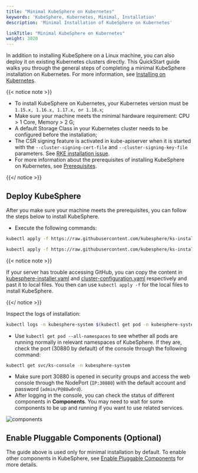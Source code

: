 ```yaml
---
title: "Minimal KubeSphere on Kubernetes"
keywords: 'KubeSphere, Kubernetes, Minimal, Installation'
description: 'Minimal Installation of KubeSphere on Kubernetes'

linkTitle: "Minimal KubeSphere on Kubernetes"
weight: 3020
---
```


In addition to installing KubeSphere on a Linux machine, you can also deploy it on existing Kubernetes clusters directly. This QuickStart guide walks you through the general steps of completing a minimal KubeSphere installation on Kubernetes. For more information, see [Installing on Kubernetes](https://kubesphere.io/docs/installing-on-kubernetes/).

{{< notice note >}}

- To install KubeSphere on Kubernetes, your Kubernetes version must be `1.15.x, 1.16.x, 1.17.x, or 1.18.x`;
- Make sure your machine meets the minimal hardware requirement: CPU > 1 Core, Memory > 2 G;
- A default Storage Class in your Kubernetes cluster needs to be configured before the installation;
- The CSR signing feature is activated in kube-apiserver when it is started with the `--cluster-signing-cert-file` and `--cluster-signing-key-file` parameters. See [RKE installation issue](https://github.com/kubesphere/kubesphere/issues/1925#issuecomment-591698309).
- For more information about the prerequisites of installing KubeSphere on Kubernetes, see [Prerequisites](https://kubesphere.io/docs/installing-on-kubernetes/introduction/prerequisites/).

{{</ notice >}}

## Deploy KubeSphere

After you make sure your machine meets the prerequisites, you can follow the steps below to install KubeSphere.

- Execute the following commands:

```bash
kubectl apply -f https://raw.githubusercontent.com/kubesphere/ks-installer/v3.0.0/deploy/kubesphere-installer.yaml
```

```bash
kubectl apply -f https://raw.githubusercontent.com/kubesphere/ks-installer/v3.0.0/deploy/cluster-configuration.yaml
```

{{< notice note >}}

If your server has trouble accessing GitHub, you can copy the content in [kubesphere-installer.yaml](https://raw.githubusercontent.com/kubesphere/ks-installer/v3.0.0/deploy/kubesphere-installer.yaml) and [cluster-configuration.yaml](https://raw.githubusercontent.com/kubesphere/ks-installer/v3.0.0/deploy/cluster-configuration.yaml) respectively and past it to local files. You then can use `kubectl apply -f` for the local files to install KubeSphere.

{{</ notice >}}

Inspect the logs of installation:

```bash
kubectl logs -n kubesphere-system $(kubectl get pod -n kubesphere-system -l app=ks-install -o jsonpath='{.items[0].metadata.name}') -f
```

- Use `kubectl get pod --all-namespaces` to see whether all pods are running normally in relevant namespaces of KubeSphere. If they are, check the port (30880 by default) of the console through the following command:

```bash
kubectl get svc/ks-console -n kubesphere-system
```

- Make sure port 30880 is opened in security groups and access the web console through the NodePort (`IP:30880`) with the default account and password (`admin/P@88w0rd`).
- After logging in the console, you can check the status of different components in **Components**. You may need to wait for some components to be up and running if you want to use related services.

![components](https://ap3.qingstor.com/kubesphere-website/docs/components.png)

## Enable Pluggable Components (Optional)

The guide above is used only for minimal installation by default. To enable other components in KubeSphere, see [Enable Pluggable Components](../../pluggable-components/) for more details.
